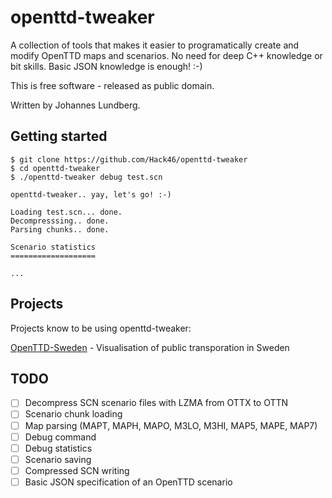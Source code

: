 openttd-tweaker
===============

A collection of tools that makes it easier to programatically create and modify OpenTTD maps and scenarios. No need for deep C++ knowledge or bit skills. Basic JSON knowledge is enough! :-)

This is free software - released as public domain.

Written by Johannes Lundberg.

## Getting started

    $ git clone https://github.com/Hack46/openttd-tweaker
    $ cd openttd-tweaker
    $ ./openttd-tweaker debug test.scn

    openttd-tweaker.. yay, let's go! :-)

    Loading test.scn... done.
    Decompresssing.. done.
    Parsing chunks.. done.

    Scenario statistics
    ===================

    ...


## Projects

Projects know to be using openttd-tweaker:

[OpenTTD-Sweden](https://github.com/Hack46/OpenTTD-Sweden) - Visualisation of public transporation in Sweden

## TODO

- [ ] Decompress SCN scenario files with LZMA from OTTX to OTTN
- [ ] Scenario chunk loading
- [ ] Map parsing (MAPT, MAPH, MAPO, M3LO, M3HI, MAP5, MAPE, MAP7)
- [ ] Debug command
- [ ] Debug statistics
- [ ] Scenario saving
- [ ] Compressed SCN writing
- [ ] Basic JSON specification of an OpenTTD scenario
